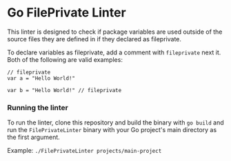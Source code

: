 # Go FilePrivate Linter


This linter is designed to check if package variables are used outside of the source files they are defined in if they declared as fileprivate.

To declare variables as fileprivate, add a comment with `fileprivate` next it. Both of the following are valid examples:

~~~
// fileprivate  
var a = "Hello World!"  
~~~
  
`var b = "Hello World!" // fileprivate`

### Running the linter
To run the linter, clone this repository and build the binary with `go build` and run the `FilePrivateLinter` binary with your Go project's main directory as the first argument.

Example: `./FilePrivateLinter projects/main-project`

